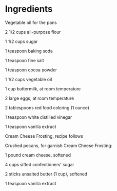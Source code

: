 # Ingredients

Vegetable oil for the pans

2 1/2 cups all-purpose flour

1 1/2 cups sugar

1 teaspoon baking soda

1 teaspoon fine salt

1 teaspoon cocoa powder

1 1/2 cups vegetable oil

1 cup buttermilk, at room temperature

2 large eggs, at room temperature

2 tablespoons red food coloring (1 ounce)

1 teaspoon white distilled vinegar

1 teaspoon vanilla extract

Cream Cheese Frosting, recipe follows

Crushed pecans, for garnish
Cream Cheese Frosting:

1 pound cream cheese, softened

4 cups sifted confectioners' sugar

2 sticks unsalted butter (1 cup), softened

1 teaspoon vanilla extract
